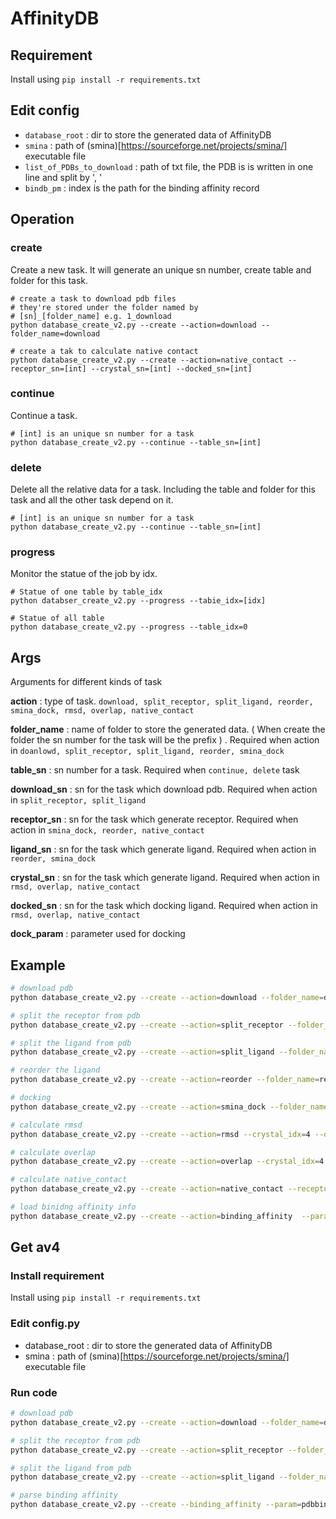 # AffinityDB

## Requirement

Install using `pip install -r requirements.txt`

## Edit config

- `database_root` : dir to store the generated data of AffinityDB
- `smina` : path of (smina)[https://sourceforge.net/projects/smina/] executable file
- `list_of_PDBs_to_download` : path of txt file, the PDB is is written in one line and split by ', '
- `bindb_pm` : index is the path for the binding affinity record
## Operation

### create

Create a new task. It will generate an unique sn number, create table and folder for this task.

```shell
# create a task to download pdb files
# they're stored under the folder named by
# [sn]_[folder_name] e.g. 1_download
python database_create_v2.py --create --action=download --folder_name=download

# create a tak to calculate native contact
python database_create_v2.py --create --action=native_contact --receptor_sn=[int] --crystal_sn=[int] --docked_sn=[int]
```

### continue

Continue a task.

```shell
# [int] is an unique sn number for a task
python database_create_v2.py --continue --table_sn=[int]
```

### delete

Delete all the relative data for a task. Including the table and folder for this task and all the other task depend on it.

```shell
# [int] is an unique sn number for a task
python database_create_v2.py --continue --table_sn=[int]
```

### progress

Monitor the statue of the job by idx.

```shell
# Statue of one table by table_idx
python databser_create_v2.py --progress --tabie_idx=[idx]

# Statue of all table
python database_create_v2.py --progress --table_idx=0
```

## Args

Arguments for different kinds of task

**action** : type of task. `download, split_receptor, split_ligand, reorder, smina_dock, rmsd, overlap, native_contact`

**folder_name** : name of folder to store the generated data. ( When create the folder the sn number for the task will be the prefix ) . Required when action in `doanlowd, split_receptor, split_ligand, reorder, smina_dock`

**table_sn** : sn number for a task. Required when `continue, delete` task

**download_sn** : sn for the task which download pdb. Required when action in `split_receptor, split_ligand`

**receptor_sn** : sn for the task which generate receptor. Required when action in `smina_dock, reorder, native_contact`

**ligand_sn** : sn for the task which generate ligand. Required when action in `reorder, smina_dock`

**crystal_sn** : sn for the task which generate ligand. Required when action in `rmsd, overlap, native_contact`

**docked_sn** : sn for the task which docking ligand. Required when action in `rmsd, overlap, native_contact`

**dock_param** : parameter used for docking

## Example

```bash
# download pdb
python database_create_v2.py --create --action=download --folder_name=download

# split the receptor from pdb
python database_create_v2.py --create --action=split_receptor --folder_name=splite_receptor --download_idx=1

# split the ligand from pdb
python database_create_v2.py --create --action=split_ligand --folder_name=splite_ligand --download_idx=1

# reorder the ligand
python database_create_v2.py --create --action=reorder --folder_name=reorder --ligand_idx=3 --receptor_idx=2

# docking
python database_create_v2.py --create --action=smina_dock --folder_name=vinardo --ligand_idx=4 --receptor_idx=2 --param=vinardo

# calculate rmsd
python database_create_v2.py --create --action=rmsd --crystal_idx=4 --docked_idx=5

# calculate overlap
python database_create_v2.py --create --action=overlap --crystal_idx=4 --docked_idx=5 --param=default

# calculate native_contact
python database_create_v2.py --create --action=native_contact --receptor_idx=2 --crystal_idx=4 --docked_idx=5 --param=default

# load binidng affinity info
python database_create_v2.py --create --action=binding_affinity  --param=pdbbind

```


## Get av4

### Install requirement
Install using `pip install -r requirements.txt`

### Edit config.py
- database_root : dir to store the generated data of AffinityDB
- smina : path of (smina)[https://sourceforge.net/projects/smina/] executable file

### Run code

```bash
# download pdb
python database_create_v2.py --create --action=download --folder_name=download

# split the receptor from pdb
python database_create_v2.py --create --action=split_receptor --folder_name=splite_receptor --download_idx=1

# split the ligand from pdb
python database_create_v2.py --create --action=split_ligand --folder_name=splite_ligand --download_idx=1

# parse binding affinity
python database_create_v2.py --create --binding_affinity --param=pdbbind

```
